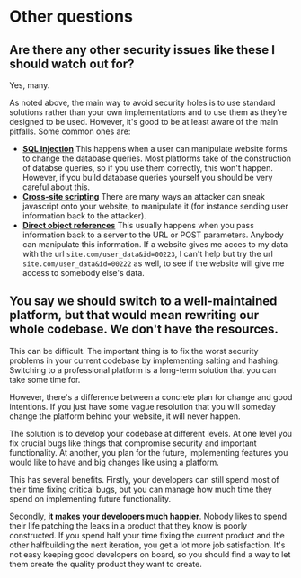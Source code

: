 # Other questions

## Are there any other security issues like these I should watch out for?

Yes, many. 

As noted above, the main way to avoid security holes is to use standard solutions rather than your own implementations and to use them as they're designed to be used. However, it's good to be at least aware of the main pitfalls. Some common ones are:
* **[SQL injection](https://www.csoonline.com/article/3257429/application-security/what-is-sql-injection-this-oldie-but-goodie-can-make-your-web-applications-hurt.html)** This happens when a user can manipulate website forms to change the database queries. Most platforms take of  the construction of databse queries, so if you use them correctly, this won't happen. However, if you build database queries yourself you should be very careful about this.
* **[Cross-site scripting](https://en.wikipedia.org/wiki/Cross-site_scripting)** There are many ways an attacker can sneak javascript onto your website, to manipulate it (for instance sending user information back to the attacker). 
* **[Direct object references](http://www.hackingarticles.in/beginner-guide-insecure-direct-object-references/)** This usually happens when you pass information back to a server to the URL or POST parameters. Anybody can manipulate this information. If a website gives me acces to my data with the url ```site.com/user_data&id=00223```, I can't help but try the url  ```site.com/user_data&id=00222``` as well, to see if the website will give me access to somebody else's data. 

## You say we should switch to a well-maintained platform, but that would mean rewriting our whole codebase. We don't have the resources.

This can be difficult. The important thing is to fix the worst security problems in your 
current codebase by implementing salting and hashing. Switching to a professional platform
is a long-term solution that you can take some time for.

However, there's a difference between a concrete plan for change and good intentions. If you 
just have some vague resolution that you will someday change the platform behind your website, it 
will never happen.

The solution is to develop your codebase at different levels. At one level you fix crucial 
bugs like things that compromise security and important functionality. At another, you plan
 for the future, implementing features you would like to have and big changes like using a 
 platform.

This has several benefits. Firstly, your developers can still spend most of their time 
fixing critical bugs, but you can manage how much time they spend on implementing future 
functionality. 

Secondly, **it makes your developers much happier**. Nobody likes to spend 
their life patching the leaks in a product that they know is poorly constructed. If you spend 
half your time fixing the current product and the other halfbuilding the next iteration, you 
get a lot more job satisfaction. It's not easy keeping good developers on board, so you
 should find a way to let them create the quality product they want to create.

